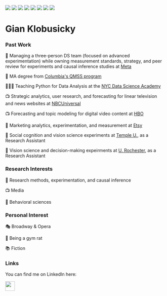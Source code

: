 
<!--
**gklobu/gklobu** is a ✨ _special_ ✨ repository because its `README.md` (this file) appears on your GitHub profile.

Here are some ideas to get you started:

- 🔭 I’m currently working on ...
- 🌱 I’m currently learning ...
- 👯 I’m looking to collaborate on ...
- 🤔 I’m looking for help with ...
- 💬 Ask me about ...
- 📫 How to reach me: ...
- 😄 Pronouns: ...
- ⚡ Fun fact: ...
-->


![](https://img.shields.io/badge/<tool>-<python>-informational?style=flat&logo=<LOGO_NAME>&logoColor=white&color=2bbc8a)
![](https://img.shields.io/badge/<tool>-<R>-informational?style=flat&logo=<LOGO_NAME>&logoColor=white&color=2bbc8a)
![](https://img.shields.io/badge/<tool>-<pymc>-informational?style=flat&logo=<LOGO_NAME>&logoColor=white&color=2bbc8a)
![](https://img.shields.io/badge/<skill>-<experimentation>-informational?style=flat&logo=<LOGO_NAME>&logoColor=white&color=2bbc8a)
![](https://img.shields.io/badge/<skill>-<BayesianModeling>-informational?style=flat&logo=<LOGO_NAME>&logoColor=white&color=2bbc8a)
![](https://img.shields.io/badge/<skill>-<strategy>-informational?style=flat&logo=<LOGO_NAME>&logoColor=white&color=2bbc8a)
![](https://img.shields.io/badge/<skill>-<writing>-informational?style=flat&logo=<LOGO_NAME>&logoColor=white&color=2bbc8a)
![](https://img.shields.io/badge/<skill>-<ETL>-informational?style=flat&logo=<LOGO_NAME>&logoColor=white&color=2bbc8a)

# Gian Klobusicky


### Past Work

💼 Managing a three-person DS team (focused on advanced experimentation) while owning measurement standards, strategy, and peer review for experiments and causal inference studies at [Meta](https://www.meta.com)

📓 MA degree from [Columbia's QMSS program](https://qmss.columbia.edu/)

👩🏻‍🏫 Teaching Python for Data Analysis at the [NYC Data Science Academy](https://nycdatascience.com/)

📺 Strategic analytics, user research, and forecasting for linear television and news websites at [NBCUniversal](https://www.nbcuniversal.com/)

📺 Forecasting and topic modeling for digital video content at [HBO](https://www.hbo.com)

🧶 Marketing analytics, experimentation, and measurement at [Etsy](https://www.etsy.com/)

🧠 Social cognition and vision science experiments at [Temple U.](https://sites.temple.edu/cnltu/), as a Research Assistant

🧠 Vision science and decision-making expeirments at [U. Rochester](https://www.unige.ch/fapse/brainlearning/), as a Research Assistant



### Research Interests
🧪 Research methods, experimentation, and causal inference

📺 Media

🧠 Behavioral sciences

### Personal Interest

🎭 Broadway & Opera

👟 Being a gym rat

📚 Fiction



### Links

You can find me on LinkedIn here:

<a href="https://www.linkedin.com/in/gianklo/"><img height="30" src="https://github.com/WaylonWalker/WaylonWalker/blob/main/icon/linkedin.png?raw=true"></a>
